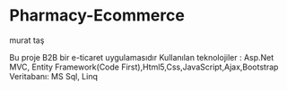 # Pharmacy-Ecommerce
murat taş

Bu proje B2B bir e-ticaret uygulamasıdır
Kullanılan teknolojiler : Asp.Net MVC, Entity Framework(Code First),Html5,Css,JavaScript,Ajax,Bootstrap
Veritabanı: MS Sql, Linq
